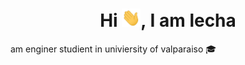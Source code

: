<h1 align="center">Hi <img src="https://raw.githubusercontent.com/ABSphreak/ABSphreak/master/gifs/Hi.gif" width="30px">, I am lecha </h1>
am enginer studient in univiersity of valparaiso 🎓
